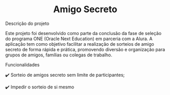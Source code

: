 <h1 align="center"> Amigo Secreto </h1>

Descrição do projeto

Este projeto foi desenvolvido como parte da conclusão da fase de seleção do programa ONE (Oracle Next Education) em parceria com a Alura. A aplicação tem como objetivo facilitar a realização de sorteios de amigo secreto de forma rápida e prática, promovendo diversão e organização para grupos de amigos, famílias ou colegas de trabalho.

Funcionalidades

✔️ Sorteio de amigos secreto sem limite de participantes;

✔️ Impedir o sorteio de si mesmo
